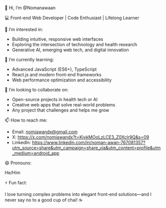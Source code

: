 👋 Hi, I’m @Nomanawaan  

💻 Front-end Web Developer | Code Enthusiast | Lifelong Learner

👀 I’m interested in:  

- Building intuitive, responsive web interfaces  
- Exploring the intersection of technology and health research  
- Generative AI, emerging web tech, and digital innovation  

🌱 I’m currently learning:  

- Advanced JavaScript (ES6+), TypeScript  
- React.js and modern front-end frameworks  
- Web performance optimization and accessibility  

💞️ I’m looking to collaborate on:  

- Open-source projects in health tech or AI  
- Creative web apps that solve real-world problems  
- Any project that challenges and helps me grow  

📫 How to reach me:

- Email: nomiawandx@gmail.com  
- X: https://x.com/nomiawandx?t=KjvkMOoLzLCE3_Z0Xclr9Q&s=09 
- LinkedIn: https://www.linkedin.com/in/noman-awan-767081357?utm_source=share&utm_campaign=share_via&utm_content=profile&utm_medium=android_app

😄 Pronouns: 

He/Him  

⚡ Fun fact: 

I love turning complex problems into elegant front-end solutions—and I never say no to a good cup of chai! ☕

